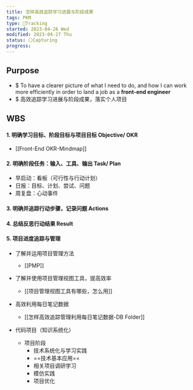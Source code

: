 ```yaml
---
title: 怎样高效追踪学习进展与阶段成果
tags: PKM
type: 💪Tracking
started: 2023-04-26 Wed
modified: 2023-04-27 Thu
status: ⚪Capturing
progress: 
---
```

## Purpose
- $ To have a clearer picture of what I need to do, and how I can work more efficiently in order to land a job as a **front-end engineer**
- $ 高效追踪学习进展与阶段成果，落实个人项目

## WBS
#### 1. 明确学习目标、阶段目标与项目目标 Objective/ OKR
- [[Front-End OKR-Mindmap]]
#### 2. 明确阶段任务：输入、工具、输出 Task/ Plan
- 早启动：看板（可行性与行动计划）
- 日报：目标、计划、尝试、问题
- 周复盘：心动事件
#### 3. 明确并追踪行动步骤，记录问题 Actions
#### 4. 总结反思行动结果 Result
#### 5. 项目进度追踪与管理 
- 了解并运用项目管理方法
	- [[PMP]]
- 了解并使用项目管理视图工具，提高效率
	- [[项目管理视图工具有哪些，怎么用]]
- 高效利用每日笔记数据
	- [[怎样高效追踪管理利用每日笔记数据-DB Folder]]

- 代码项目（知识系统化）
	- 项目阶段
		- 技术系统化与学习实践
		- ==技术基本应用==
		- 相关项目调研学习
		- 模仿实践
		- 项目优化
